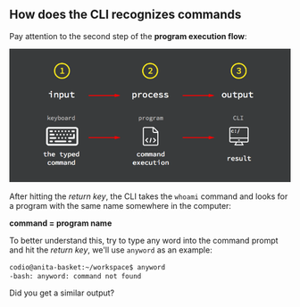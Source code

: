 ## How does the CLI recognizes commands

Pay attention to the second step of the __program execution flow__: 

![program exec flow](.guides/img/program-process-flow.png)

After hitting the _return key_, the CLI takes the `whoami` command and looks for a program with the same name somewhere in the computer:

__command = program name__

To better understand this, try to type any word into the command prompt and hit the _return key_, we'll use `anyword` as an example:

```
codio@anita-basket:~/workspace$ anyword                                                                        
-bash: anyword: command not found 
```

Did you get a similar output?